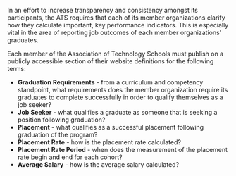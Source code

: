 In an effort to increase transparency and consistency amongst its participants, the ATS requires that each of its member organizations clarify how they calculate important, key performance indicators. This is especially vital in the area of reporting job outcomes of each member organizations' graduates.

Each member of the Association of Technology Schools must publish on a publicly accessible section of their website definitions for the following terms:

* **Graduation Requirements** - from a curriculum and competency standpoint, what requirements does the member organization require its graduates to complete successfully in order to qualify themselves as a job seeker?
* **Job Seeker** - what qualifies a graduate as someone that is seeking a position following graduation?
* **Placement** - what qualifies as a successful placement following graduation of the program?
* **Placement Rate** - how is the placement rate calculated?
* **Placement Rate Period** - when does the measurement of the placement rate begin and end for each cohort?
* **Average Salary** - how is the average salary calculated?
